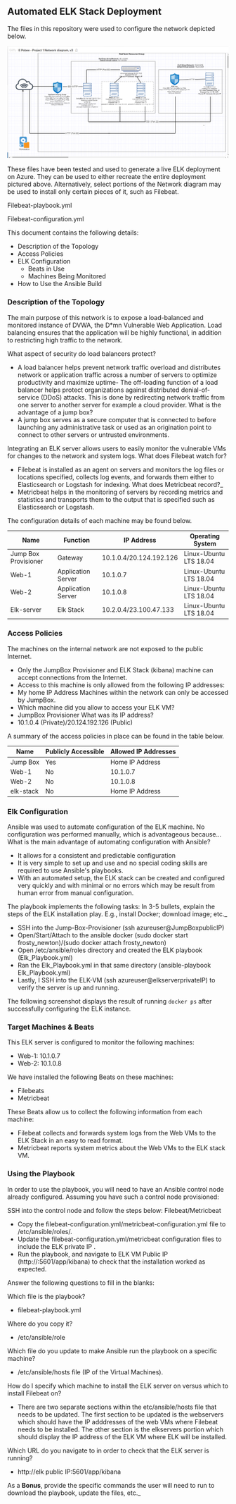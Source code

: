 ## Automated ELK Stack Deployment

The files in this repository were used to configure the network depicted below.

![Network_Diagram](/Diagram/Project1_Networkdiagram.PNG)

These files have been tested and used to generate a live ELK deployment on Azure. They can be used to either recreate the entire deployment pictured above. 
Alternatively, select portions of the Network diagram may be used to install only certain pieces of it, such as Filebeat.

Filebeat-playbook.yml

Filebeat-configuration.yml

This document contains the following details:
- Description of the Topology
- Access Policies
- ELK Configuration
  - Beats in Use
  - Machines Being Monitored
- How to Use the Ansible Build

### Description of the Topology
The main purpose of this network is to expose a load-balanced and monitored instance of DVWA, the D*mn Vulnerable Web Application.
Load balancing ensures that the application will be highly functional, in addition to restricting high traffic to the network.

What aspect of security do load balancers protect? 
- A load balancer helps prevent network traffic overload and distributes network or application traffic across a number of servers to optimize productivity and maximize uptime- The off-loading function of a load balancer helps protect organizations against distributed denial-of-service (DDoS) attacks. This is done by redirecting network traffic from one server to another server for example a cloud provider.
What is the advantage of a jump box?
- A jump box serves as a secure computer that is connected to before launching any administrative task or used as an origination point to connect to other servers or untrusted environments.

Integrating an ELK server allows users to easily monitor the vulnerable VMs for changes to the network and system logs.
What does Filebeat watch for?
- Filebeat is installed as an agent on servers and monitors the log files or locations specified, collects log events, and forwards them either to Elasticsearch or Logstash for indexing.
What does Metricbeat record?_
- Metricbeat helps in the monitoring of servers by recording metrics and statistics and transports them to the output that is specified  such as Elasticsearch or Logstash. 

The configuration details of each machine may be found below.


| Name                | Function                   | IP Address                            | Operating System       |
|---------------------|--------------------------  |---------------------------------------|------------------------|
| Jump Box Provisioner| Gateway                    |10.1.0.4/20.124.192.126                | Linux-Ubuntu LTS 18.04 |
| Web-1               |Application Server          |10.1.0.7                               | Linux-Ubuntu LTS 18.04 |
| Web-2               | Application Server         |10.1.0.8                               | Linux-Ubuntu LTS 18.04 |
| Elk-server          | Elk Stack                  |10.2.0.4/23.100.47.133                 | Linux-Ubuntu LTS 18.04 |


### Access Policies

The machines on the internal network are not exposed to the public Internet. 

- Only the JumpBox Provisioner and ELK Stack (kibana) machine can accept connections from the Internet. 
- Access to this machine is only allowed from the following IP addresses:
- My home IP Address
Machines within the network can only be accessed by JumpBox.
- Which machine did you allow to access your ELK VM?
- JumpBox Provisioner
What was its IP address?
- 10.1.0.4 (Private)/20.124.192.126 (Public)  

A summary of the access policies in place can be found in the table below.

| Name       | Publicly Accessible| Allowed IP Addresses |
|------------|--------------------|----------------------|
| Jump Box   | Yes                |Home IP Address       |
|  Web-1     | No                 |10.1.0.7              |
| Web-2      | No                 |10.1.0.8              |
| elk-stack  | No                 | Home IP Address      |

### Elk Configuration

Ansible was used to automate configuration of the ELK machine. No configuration was performed manually, which is advantageous because...
What is the main advantage of automating configuration with Ansible?
- It allows for a consistent and predictable configuration
- It is very simple to set up and use and no special coding skills are required to use Ansible's playbooks.
- With an automated setup, the ELK stack can be created and configured very quickly and with minimal or no errors which may be result from human error from manual configuration.

The playbook implements the following tasks:
In 3-5 bullets, explain the steps of the ELK installation play. E.g., install Docker; download image; etc._
- SSH into the Jump-Box-Provisioner (ssh azureuser@JumpBoxpublicIP)
- Open/Start/Attach to the ansible docker (sudo docker start frosty_newton)/(sudo docker attach frosty_newton)
- Open /etc/ansible/roles directory and created the ELK playbook (Elk_Playbook.yml)
- Ran the Elk_Playbook.yml in that same directory (ansible-playbook Elk_Playbook.yml)
- Lastly, I SSH into the ELK-VM (ssh azureuser@elkserverprivateIP) to verify the server is up and running.

The following screenshot displays the result of running `docker ps` after successfully configuring the ELK instance.
 
### Target Machines & Beats
This ELK server is configured to monitor the following machines:
- Web-1: 10.1.0.7                          
- Web-2: 10.1.0.8

We have installed the following Beats on these machines:
- Filebeats
- Metricbeat

These Beats allow us to collect the following information from each machine:
- Filebeat collects and forwards system logs from the Web VMs to the ELK Stack in an easy to read format.
- Metricbeat reports system metrics about the Web VMs to the ELK stack VM.
	
### Using the Playbook
In order to use the playbook, you will need to have an Ansible control node already configured. Assuming you have such a control node provisioned: 

SSH into the control node and follow the steps below:
Filebeat/Metricbeat
- Copy the filebeat-configuration.yml/metricbeat-configuration.yml file to /etc/ansible/roles/.
- Update the filebeat-configuration.yml/metricbeat  configuration files to include the ELK private IP .
- Run the playbook, and navigate to ELK VM Public IP (http://<elk public IP>:5601/app/kibana) to check that the installation worked as expected.

Answer the following questions to fill in the blanks:

Which file is the playbook? 
- filebeat-playbook.yml

Where do you copy it?
- /etc/ansible/role

Which file do you update to make Ansible run the playbook on a specific machine? 
- /etc/ansible/hosts file (IP of the Virtual Machines).

How do I specify which machine to install the ELK server on versus which to install Filebeat on?
- There are two separate sections within the etc/ansible/hosts file that needs to be updated. The first section to be updated is the webservers which should have the IP adddresses of the web VMs where Filebeat needs to be installed. 
The other section is the elkservers portion which should display the IP address of the ELK VM where ELK will be installed.

Which URL do you navigate to in order to check that the ELK server is running?
- http://elk public IP:5601/app/kibana

As a **Bonus**, provide the specific commands the user will need to run to download the playbook, update the files, etc._
